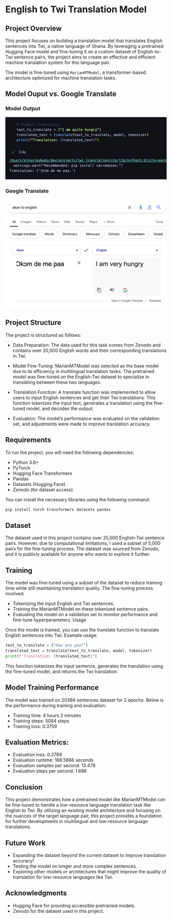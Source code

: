 # English to Twi Translation Model

## Project Overview
This project focuses on building a translation model that translates English sentences into Twi, a native language of Ghana. By leveraging a pretrained Hugging Face model and fine-tuning it on a custom dataset of English-to-Twi sentence pairs, the project aims to create an effective and efficient machine translation system for this language pair.

The model is fine-tuned using `MarianMTModel`, a transformer-based architecture optimized for machine translation tasks.

## Model Ouput vs. Google Translate

### Model Output
![Google Translate](translation/img/test.png)

### Google Translate
![Google Translate](translation/img/google.png)

## Project Structure
The project is structured as follows:

- Data Preparation: The data used for this task comes from Zenodo and contains over 20,000 English words and their corresponding translations in Twi.

- Model Fine-Tuning: MarianMTModel was selected as the base model due to its efficiency in multilingual translation tasks. The pretrained model was fine-tuned on the English-Twi dataset to specialize in translating between these two languages.

- Translation Function: A translate function was implemented to allow users to input English sentences and get their Twi translations. This function tokenizes the input text, generates a translation using the fine-tuned model, and decodes the output.

- Evaluation: The model’s performance was evaluated on the validation set, and adjustments were made to improve translation accuracy.

## Requirements
To run the project, you will need the following dependencies:

- Python 3.6+
- PyTorch
- Hugging Face Transformers
- Pandas
- Datasets (Hugging Face)
- Zenodo (for dataset access)

You can install the necessary libraries using the following command:

```bash
pip install torch transformers datasets pandas
```

## Dataset
The dataset used in this project contains over 25,000 English-Twi sentence pairs. However, due to computational limitations, I used a subset of 5,000 pairs for the fine-tuning process. The dataset was sourced from Zenodo, and it is publicly available for anyone who wants to explore it further.

## Training
The model was fine-tuned using a subset of the dataset to reduce training time while still maintaining translation quality. The fine-tuning process involved:

- Tokenizing the input English and Twi sentences.
- Training the MarianMTModel on these tokenized sentence pairs.
- Evaluating the model on a validation set to monitor performance and fine-tune hyperparameters.
Usage

Once the model is trained, you can use the translate function to translate English sentences into Twi. Example usage:

```python
text_to_translate = ["How are you?"]
translated_text = translate(text_to_translate, model, tokenizer)
print(f"Translation: {translated_text}")
```

This function tokenizes the input sentence, generates the translation using the fine-tuned model, and returns the Twi translation.

## Model Training Performance

The model was trained on 20366 sentences dataset for 2 epochs. Below is the performance during training and evaluation:

- Training time: 4 hours 2 minutes
- Training steps: 5084 steps
- Training loss: 0.3759

## Evaluation Metrics:

- Evaluation loss: 0.2789
- Evaluation runtime: 188.5866 seconds
- Evaluation samples per second: 13.479
- Evaluation steps per second: 1.686

## Conclusion
This project demonstrates how a pretrained model like MarianMTModel can be fine-tuned to handle a low-resource language translation task like English to Twi. By utilizing an existing model architecture and focusing on the nuances of the target language pair, this project provides a foundation for further developments in multilingual and low-resource language translations.

## Future Work
- Expanding the dataset beyond the current dataset to improve translation accuracy!
- Testing the model on longer and more complex sentences.
- Exploring other models or architectures that might improve the quality of translation for low-resource languages like Twi.

## Acknowledgments
- Hugging Face for providing accessible pretrained models.
- Zenodo for the dataset used in this project.